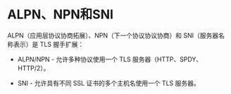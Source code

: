 # ALPN、NPN和SNI

ALPN（应用层协议协商拓展）、NPN（下一个协议协议协商）和 SNI（服务器名称表示）是 TLS 握手扩展：

* ALPN/NPN - 允许多种协议使用一个 TLS 服务器（HTTP、SPDY、HTTP/2）。

* SNI - 允许具有不同 SSL 证书的多个主机名使用一个 TLS 服务器。